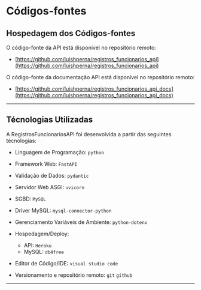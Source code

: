 # Códigos-fontes

## Hospedagem dos Códigos-fontes

O código-fonte da API está disponível no repositório remoto:

- [https://github.com/luishperna/registros_funcionarios_api](https://github.com/luishperna/registros_funcionarios_api)

O código-fonte da documentação API está disponível no repositório remoto:

- [https://github.com/luishperna/registros_funcionarios_api_docs](https://github.com/luishperna/registros_funcionarios_api_docs)

---

## Técnologias Utilizadas

A RegistrosFuncionariosAPI foi desenvolvida a partir das seguintes técnologias:

- Linguagem de Programação: `python`

- Framework Web: `FastAPI`

- Validação de Dados: `pydantic`

- Servidor Web ASGI: `uvicorn`

- SGBD: `MySQL`

- Driver MySQL: `mysql-connector-python`

- Gerenciamento Variáveis de Ambiente: `python-dotenv`

- Hospedagem/Deploy:
  - API: `Heroku`
  - MySQL: `db4free`

- Editor de Código/IDE: `visual studio code`

- Versionamento e repositório remoto: `git` `github`

---